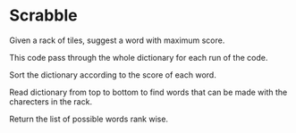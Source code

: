 # Scrabble

Given a rack of tiles, suggest a word with maximum score.

This code pass through the whole dictionary for each run of the code.

Sort the dictionary according to the score of each word.

Read dictionary from top to bottom to find words that can be made with the charecters in the rack.

Return the list of possible words rank wise.
